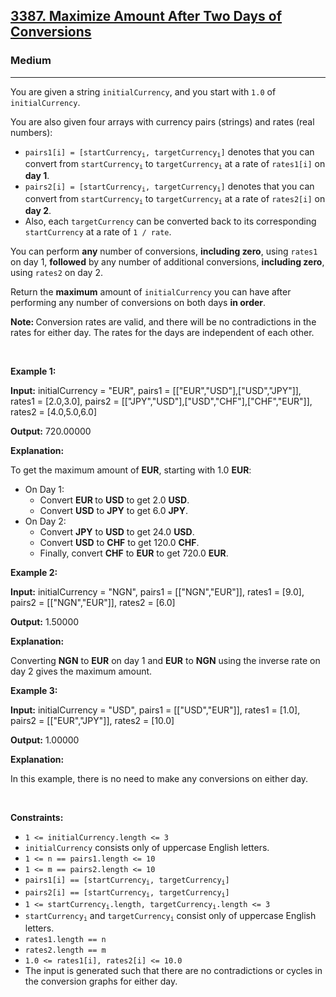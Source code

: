 <h2><a href="https://leetcode.com/problems/maximize-amount-after-two-days-of-conversions/description/">3387. Maximize Amount After Two Days of Conversions</a></h2><h3>Medium</h3><hr><p>You are given a string <code>initialCurrency</code>, and you start with <code>1.0</code> of <code>initialCurrency</code>.</p>

<p>You are also given four arrays with currency pairs (strings) and rates (real numbers):</p>

<ul>
	<li><code>pairs1[i] = [startCurrency<sub>i</sub>, targetCurrency<sub>i</sub>]</code> denotes that you can convert from <code>startCurrency<sub>i</sub></code> to <code>targetCurrency<sub>i</sub></code> at a rate of <code>rates1[i]</code> on <strong>day 1</strong>.</li>
	<li><code>pairs2[i] = [startCurrency<sub>i</sub>, targetCurrency<sub>i</sub>]</code> denotes that you can convert from <code>startCurrency<sub>i</sub></code> to <code>targetCurrency<sub>i</sub></code> at a rate of <code>rates2[i]</code> on <strong>day 2</strong>.</li>
	<li>Also, each <code>targetCurrency</code> can be converted back to its corresponding <code>startCurrency</code> at a rate of <code>1 / rate</code>.</li>
</ul>

<p>You can perform <strong>any</strong> number of conversions, <strong>including zero</strong>, using <code>rates1</code> on day 1, <strong>followed</strong> by any number of additional conversions, <strong>including zero</strong>, using <code>rates2</code> on day 2.</p>

<p>Return the <strong>maximum</strong> amount of <code>initialCurrency</code> you can have after performing any number of conversions on both days <strong>in order</strong>.</p>

<p><strong>Note: </strong>Conversion rates are valid, and there will be no contradictions in the rates for either day. The rates for the days are independent of each other.</p>

<p>&nbsp;</p>
<p><strong class="example">Example 1:</strong></p>

<div class="example-block">
<p><strong>Input:</strong> <span class="example-io">initialCurrency = &quot;EUR&quot;, pairs1 = [[&quot;EUR&quot;,&quot;USD&quot;],[&quot;USD&quot;,&quot;JPY&quot;]], rates1 = [2.0,3.0], pairs2 = [[&quot;JPY&quot;,&quot;USD&quot;],[&quot;USD&quot;,&quot;CHF&quot;],[&quot;CHF&quot;,&quot;EUR&quot;]], rates2 = [4.0,5.0,6.0]</span></p>

<p><strong>Output:</strong> <span class="example-io">720.00000</span></p>

<p><strong>Explanation:</strong></p>

<p>To get the maximum amount of <strong>EUR</strong>, starting with 1.0 <strong>EUR</strong>:</p>

<ul>
	<li>On Day 1:
	<ul>
		<li>Convert <strong>EUR </strong>to <strong>USD</strong> to get 2.0 <strong>USD</strong>.</li>
		<li>Convert <strong>USD</strong> to <strong>JPY</strong> to get 6.0 <strong>JPY</strong>.</li>
	</ul>
	</li>
	<li>On Day 2:
	<ul>
		<li>Convert <strong>JPY</strong> to <strong>USD</strong> to get 24.0 <strong>USD</strong>.</li>
		<li>Convert <strong>USD</strong> to <strong>CHF</strong> to get 120.0 <strong>CHF</strong>.</li>
		<li>Finally, convert <strong>CHF</strong> to <strong>EUR</strong> to get 720.0 <strong>EUR</strong>.</li>
	</ul>
	</li>
</ul>
</div>

<p><strong class="example">Example 2:</strong></p>

<div class="example-block">
<p><strong>Input:</strong> <span class="example-io">initialCurrency = &quot;NGN&quot;, pairs1 = </span>[[&quot;NGN&quot;,&quot;EUR&quot;]]<span class="example-io">, rates1 = </span>[9.0]<span class="example-io">, pairs2 = </span>[[&quot;NGN&quot;,&quot;EUR&quot;]]<span class="example-io">, rates2 = </span>[6.0]</p>

<p><strong>Output:</strong> 1.50000</p>

<p><strong>Explanation:</strong></p>

<p>Converting <strong>NGN</strong> to <strong>EUR</strong> on day 1 and <strong>EUR</strong> to <strong>NGN</strong> using the inverse rate on day 2 gives the maximum amount.</p>
</div>

<p><strong class="example">Example 3:</strong></p>

<div class="example-block">
<p><strong>Input:</strong> <span class="example-io">initialCurrency = &quot;USD&quot;, pairs1 = [[&quot;USD&quot;,&quot;EUR&quot;]], rates1 = [1.0], pairs2 = [[&quot;EUR&quot;,&quot;JPY&quot;]], rates2 = [10.0]</span></p>

<p><strong>Output:</strong> <span class="example-io">1.00000</span></p>

<p><strong>Explanation:</strong></p>

<p>In this example, there is no need to make any conversions on either day.</p>
</div>

<p>&nbsp;</p>
<p><strong>Constraints:</strong></p>

<ul>
	<li><code>1 &lt;= initialCurrency.length &lt;= 3</code></li>
	<li><code>initialCurrency</code> consists only of uppercase English letters.</li>
	<li><code>1 &lt;= n == pairs1.length &lt;= 10</code></li>
	<li><code>1 &lt;= m == pairs2.length &lt;= 10</code></li>
	<li><code>pairs1[i] == [startCurrency<sub>i</sub>, targetCurrency<sub>i</sub>]</code><!-- notionvc: c31b5bb8-4df6-4987-9bcd-6dff8a5f7cd4 --></li>
	<li><code>pairs2[i] == [startCurrency<sub>i</sub>, targetCurrency<sub>i</sub>]</code><!--{C}%3C!%2D%2D%20notionvc%3A%20c31b5bb8-4df6-4987-9bcd-6dff8a5f7cd4%20%2D%2D%3E--></li>
	<li><code>1 &lt;= startCurrency<sub>i</sub>.length, targetCurrency<sub>i</sub>.length &lt;= 3</code></li>
	<li><code>startCurrency<sub>i</sub></code> and <code>targetCurrency<sub>i</sub></code> consist only of uppercase English letters.</li>
	<li><code>rates1.length == n</code></li>
	<li><code>rates2.length == m</code></li>
	<li><code>1.0 &lt;= rates1[i], rates2[i] &lt;= 10.0</code></li>
	<li>The input is generated such that there are no contradictions or cycles in the conversion graphs for either day.</li>
</ul>
